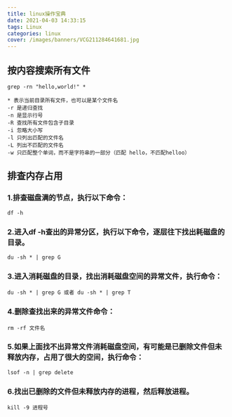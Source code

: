```yaml
---
title: linux操作宝典 
date: 2021-04-03 14:33:15
tags: Linux
categories: linux
cover: /images/banners/VCG211284641681.jpg
---
```




## 按内容搜索所有文件

```
grep -rn "hello,world!" *
```

	* 表示当前目录所有文件，也可以是某个文件名
	-r 是递归查找
	-n 是显示行号
	-R 查找所有文件包含子目录
	-i 忽略大小写
	-l 只列出匹配的文件名
	-L 列出不匹配的文件名
	-w 只匹配整个单词，而不是字符串的一部分（匹配 hello，不匹配helloo）



## 排查内存占用

### 1.排查磁盘满的节点，执行以下命令：

```
df -h
```

### 2.进入df -h查出的异常分区，执行以下命令，逐层往下找出耗磁盘的目录。


```
du -sh * | grep G
```

### 3.进入消耗磁盘的目录，找出消耗磁盘空间的异常文件，执行命令：

```
du -sh * | grep G 或者 du -sh * | grep T
```

### 4.删除查找出来的异常文件命令：

```
rm -rf 文件名
```

### 5.如果上面找不出异常文件消耗磁盘空间，有可能是已删除文件但未释放内存，占用了很大的空间，执行命令：


```
lsof -n | grep delete
```

### 6.找出已删除的文件但未释放内存的进程，然后释放进程。


```
kill -9 进程号
```